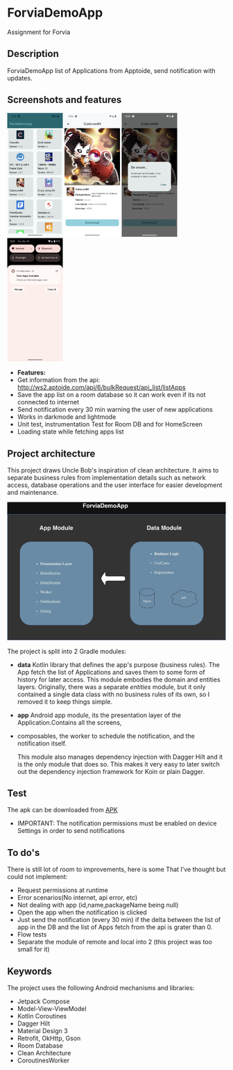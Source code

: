 # ForviaDemoApp
Assignment for Forvia 

## Description
ForviaDemoApp list of Applications from Apptoide, send notification with updates.

## Screenshots and features

<img src="./images/homeScreen.png" width=128/> <img src="./images/detailsScreen.png" width=128/> <img src="./images/detailsScreenAlert.png" width=128/> <img src="./images/notification.png" width=128/>

- **Features:**
- Get information from the api: http://ws2.aptoide.com/api/6/bulkRequest/api_list/listApps
- Save the app list on a room database so it can work even if its not connected to internet
- Send notification every 30 min warning the user of new applications
- Works in darkmode and lightmode
- Unit test, instrumentation Test for Room DB and for HomeScreen
- Loading state while fetching apps list


## Project architecture

This project draws Uncle Bob's inspiration of clean architecture. It aims to separate business rules
from implementation details such as network access, database operations and the user interface for
easier development and maintenance.

<img src="./images/diagrama.png" width=512/>

The project is split into 2 Gradle modules:

- **data** Kotlin library that defines the app's purpose (business rules). The App fetch the list of
  Applications and saves them to some form of history for later access. This module embodies the
  domain and entities layers. Originally, there was a separate *entities* module, but it only
  contained a single data class with no business rules of its own, so I removed it to keep things
  simple.

- **app** Android app module, its the presentation layer of the Application.Contains all the
  screens,
- composables, the worker to schedule the notification, and the notification itself.

  This module also manages dependency injection with Dagger Hilt and it is the only module that does
  so.
  This makes it very easy to later switch out the dependency injection framework for Koin or plain
  Dagger.

## Test

The apk can be downloaded from [APK](./apk/forvia.apk)

- IMPORTANT: The notification permissions must be enabled on device Settings in order to send
  notifications

## To do's

There is still lot of room to improvements, here is some That I've thought but could not implement:

- Request permissions at runtime
- Error scenarios(No internet, api error, etc)
- Not dealing with app (id,name,packageName being null)
- Open the app when the notification is clicked
- Just send the notification (every 30 min) if the delta between the list of app in the DB and the
  list of Apps fetch from the api is grater than 0.
- Flow tests
- Separate the module of remote and local into 2 (this project was too small for it)


## Keywords
The project uses the following Android mechanisms and libraries:
- Jetpack Compose
- Model-View-ViewModel
- Kotlin Coroutines
- Dagger Hilt
- Material Design 3
- Retrofit, OkHttp, Gson
- Room Database
- Clean Architecture
- CoroutinesWorker
